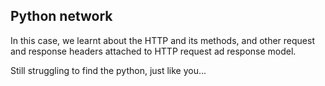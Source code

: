 ## Python network

In this case, we learnt about the HTTP and its methods, and other request
and response headers attached to HTTP request ad response model.

Still struggling to find the python, just like you...

